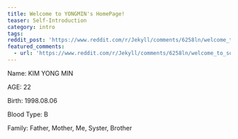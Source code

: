 ```yaml
---
title: Welcome to YONGMIN's HomePage!
teaser: Self-Introduction
category: intro
tags: 
reddit_post: 'https://www.reddit.com/r/Jekyll/comments/6258ln/welcome_to_solana/'
featured_comments:
  - url: 'https://www.reddit.com/r/Jekyll/comments/6258ln/welcome_to_solana/dfkw5k2/'
---
```

Name: KIM YONG MIN<bn />

AGE: 22<bn />

Birth: 1998.08.06<bn />

Blood Type: B<bn />

Family: Father, Mother, Me, Syster, Brother


[kd]: http://kramdown.gettalong.org/
[rd]: https://github.com/davidfstr/rdiscount
[rc]: https://github.com/vmg/redcarpet
[kds]: https://kramdown.gettalong.org/syntax.html

